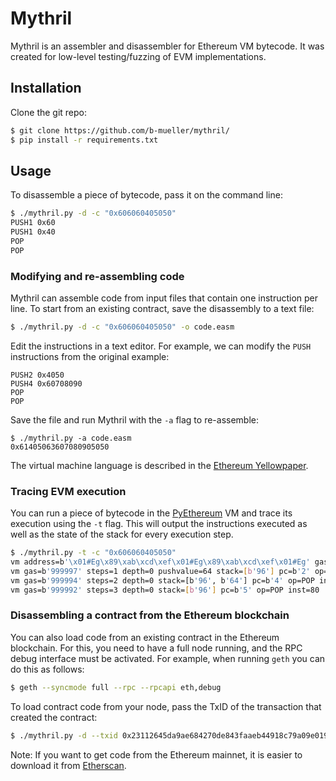 # Mythril

Mythril is an assembler and disassembler for Ethereum VM bytecode. It was created for low-level testing/fuzzing of EVM implementations.

## Installation

Clone the git repo:

```bash
$ git clone https://github.com/b-mueller/mythril/
$ pip install -r requirements.txt
```

## Usage

To disassemble a piece of bytecode, pass it on the command line:

```bash
$ ./mythril.py -d -c "0x606060405050"
PUSH1 0x60
PUSH1 0x40
POP
POP
```

### Modifying and re-assembling code

Mythril can assemble code from input files that contain one instruction per line. To start from an existing contract, save the disassembly to a text file:

```bash
$ ./mythril.py -d -c "0x606060405050" -o code.easm
```

Edit the instructions in a text editor. For example, we can modify the `PUSH` instructions from the original example:

```
PUSH2 0x4050
PUSH4 0x60708090
POP
POP
```

Save the file and run Mythril with the `-a` flag to re-assemble:

```
$ ./mythril.py -a code.easm 
0x61405063607080905050
```

The virtual machine language is described in the [Ethereum Yellowpaper](http://gavwood.com/paper.pdf).

### Tracing EVM execution

You can run a piece of bytecode in the [PyEthereum](https://github.com/ethereum/pyethereum) VM and trace its execution using the `-t` flag. This will output the instructions executed as well as the state of the stack for every execution step. 

```bash
$ ./mythril.py -t -c "0x606060405050" 
vm address=b'\x01#Eg\x89\xab\xcd\xef\x01#Eg\x89\xab\xcd\xef\x01#Eg' gas=b'1000000' storage={'storage': {}, 'balance': '0', 'nonce': '0', 'code': '0x'} steps=0 depth=0 pushvalue=96 stack=[] pc=b'0' op=PUSH1 inst=96
vm gas=b'999997' steps=1 depth=0 pushvalue=64 stack=[b'96'] pc=b'2' op=PUSH1 inst=96
vm gas=b'999994' steps=2 depth=0 stack=[b'96', b'64'] pc=b'4' op=POP inst=80
vm gas=b'999992' steps=3 depth=0 stack=[b'96'] pc=b'5' op=POP inst=80
```

### Disassembling a contract from the Ethereum blockchain

You can also load code from an existing contract in the Ethereum blockchain. For this, you need to have a full node running, and the RPC debug interface must be activated. For example, when running `geth` you can do this as follows:

```bash
$ geth --syncmode full --rpc --rpcapi eth,debug
```

To load contract code from your node, pass the TxID of the transaction that created the contract:

```bash
$ ./mythril.py -d --txid 0x23112645da9ae684270de843faaeb44918c79a09e019d3a6cf8b87041020340e -o some_contract.easm
```

Note: If you want to get code from the Ethereum mainnet, it is easier to download it from [Etherscan](https://etherscan.io).
